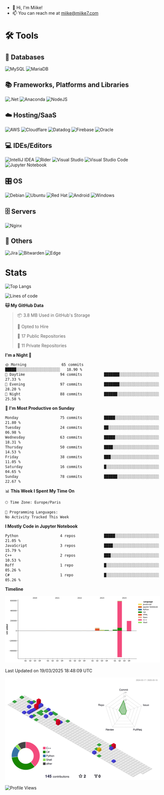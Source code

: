 
- 👋 Hi, I'm Miike!
- 📫 You can reach me at miike@miike7.com
<!---

- 👀 I'm interested in a variety of topics, including cloud computing, Minecraft servers, cybersecurity, programming, electronics, and many others.
- 🌱 I'm currently working on ----
- 🐍 I know Python, C# & C++.
- 🔧 I'm a SysAdmin.
--->



# 🛠️ Tools
<!---
## 🌐 Browser
![Edge](https://img.shields.io/badge/Edge-0078D7?style=for-the-badge&logo=Microsoft-edge&logoColor=white)


## 📂 Cloud Storage
![Google Drive](https://img.shields.io/badge/Google%20Drive-4285F4?style=for-the-badge&logo=googledrive&logoColor=white)
![Mega.nz](https://img.shields.io/badge/Mega-%23D90007.svg?style=for-the-badge&logo=Mega&logoColor=white)
--->

## 💾 Databases
![MySQL](https://img.shields.io/badge/mysql-%2300f.svg?style=for-the-badge&logo=mysql&logoColor=white)
![MariaDB](https://img.shields.io/badge/MariaDB-003545?style=for-the-badge&logo=mariadb&logoColor=white)

<!---
## 🎨 Design
![Adobe Premiere Pro](https://img.shields.io/badge/Adobe%20Premiere%20Pro-9999FF.svg?style=for-the-badge&logo=Adobe%20Premiere%20Pro&logoColor=white)

## 🧑‍💻 Developer/Forums
![Stack Overflow](https://img.shields.io/badge/-Stackoverflow-FE7A16?style=for-the-badge&logo=stack-overflow&logoColor=white)
![Stack Exchange](https://img.shields.io/badge/StackExchange-%23ffffff.svg?style=for-the-badge&logo=StackExchange&logoColor=white)
--->

## 📚 Frameworks, Platforms and Libraries
![.Net](https://img.shields.io/badge/.NET-5C2D91?style=for-the-badge&logo=.net&logoColor=white)
![Anaconda](https://img.shields.io/badge/Anaconda-%2344A833.svg?style=for-the-badge&logo=anaconda&logoColor=white)
![NodeJS](https://img.shields.io/badge/node.js-6DA55F?style=for-the-badge&logo=node.js&logoColor=white)

## ☁️ Hosting/SaaS
![AWS](https://img.shields.io/badge/AWS-%23FF9900.svg?style=for-the-badge&logo=amazon-aws&logoColor=white)
![Cloudflare](https://img.shields.io/badge/Cloudflare-F38020?style=for-the-badge&logo=Cloudflare&logoColor=white)
![Datadog](https://img.shields.io/badge/datadog-%23632CA6.svg?style=for-the-badge&logo=datadog&logoColor=white)
![Firebase](https://img.shields.io/badge/firebase-%23039BE5.svg?style=for-the-badge&logo=firebase)
![Oracle](https://img.shields.io/badge/Oracle-F80000?style=for-the-badge&logo=oracle&logoColor=white)

## 💻 IDEs/Editors
![IntelliJ IDEA](https://img.shields.io/badge/IntelliJIDEA-000000.svg?style=for-the-badge&logo=intellij-idea&logoColor=white)
![Rider](https://img.shields.io/badge/Rider-000000.svg?style=for-the-badge&logo=Rider&logoColor=white&color=black&labelColor=crimson)
![Visual Studio](https://img.shields.io/badge/Visual%20Studio-5C2D91.svg?style=for-the-badge&logo=visual-studio&logoColor=white)
![Visual Studio Code](https://img.shields.io/badge/Visual%20Studio%20Code-0078d7.svg?style=for-the-badge&logo=visual-studio-code&logoColor=white)
![Jupyter Notebook](https://img.shields.io/badge/jupyter-%23FA0F00.svg?style=for-the-badge&logo=jupyter&logoColor=white)

## 🎛️ OS
![Debian](https://img.shields.io/badge/Debian-D70A53?style=for-the-badge&logo=debian&logoColor=white)
![Ubuntu](https://img.shields.io/badge/Ubuntu-E95420?style=for-the-badge&logo=ubuntu&logoColor=white)
![Red Hat](https://img.shields.io/badge/Red%20Hat-EE0000?style=for-the-badge&logo=redhat&logoColor=white)
![Android](https://img.shields.io/badge/Android-3DDC84?style=for-the-badge&logo=android&logoColor=white)
![Windows](https://img.shields.io/badge/Windows-0078D6?style=for-the-badge&logo=windows&logoColor=white)

<!---
## 🤖 AI
![ChatGPT](https://img.shields.io/badge/chatGPT-74aa9c?style=for-the-badge&logo=openai&logoColor=white)
--->

## 🗄️ Servers
![Nginx](https://img.shields.io/badge/nginx-%23009639.svg?style=for-the-badge&logo=nginx&logoColor=white)

## 🥅 Others
![Jira](https://img.shields.io/badge/jira-%230A0FFF.svg?style=for-the-badge&logo=jira&logoColor=white)
![Bitwarden](https://img.shields.io/badge/bitwarden-%23175DDC.svg?style=for-the-badge&logo=bitwarden&logoColor=white)
![Edge](https://img.shields.io/badge/Edge-0078D7?style=for-the-badge&logo=Microsoft-edge&logoColor=white)


<!---
# Skills
[![StarRating Component](https://readme-components.vercel.app/api?component=star-rating&skill=python&text=3.5)](https://github.com/harish-sethuraman/readme-components)
[![StarRating Component](https://readme-components.vercel.app/api?component=star-rating&skill=cplusplus&text=3)](https://github.com/harish-sethuraman/readme-components)
[![StarRating Component](https://readme-components.vercel.app/api?component=star-rating&skill=csharp&text=3)](https://github.com/harish-sethuraman/readme-components)
[![StarRating Component](https://readme-components.vercel.app/api?component=star-rating&skill=Jupyter&text=4)](https://github.com/harish-sethuraman/readme-components)
[![StarRating Component](https://readme-components.vercel.app/api?component=star-rating&skill=MySQL&text=5)](https://github.com/harish-sethuraman/readme-components)
[![StarRating Component](https://readme-components.vercel.app/api?component=star-rating&skill=linux&text=4)](https://github.com/harish-sethuraman/readme-components)
[![StarRating Component](https://readme-components.vercel.app/api?component=star-rating&skill=windows&text=5)](https://github.com/harish-sethuraman/readme-components)
[![StarRating Component](https://readme-components.vercel.app/api?component=star-rating&skill=visualstudio&text=2)](https://github.com/harish-sethuraman/readme-components)
[![StarRating Component](https://readme-components.vercel.app/api?component=star-rating&skill=Jira&text=5)](https://github.com/harish-sethuraman/readme-components)
[![StarRating Component](https://readme-components.vercel.app/api?component=star-rating&skill=Minecraft&text=5)](https://github.com/harish-sethuraman/readme-components)
--->


# Stats

![Top Langs](https://github-readme-stats.vercel.app/api/top-langs/?username=Miike728)

<!--START_SECTION:waka-->
![Lines of code](https://img.shields.io/badge/From%20Hello%20World%20I%27ve%20Written-881.4%20thousand%20lines%20of%20code-blue)

**🐱 My GitHub Data** 

> 📦 3.8 MB Used in GitHub's Storage 
 > 
> 💼 Opted to Hire
 > 
> 📜 17 Public Repositories 
 > 
> 🔑 11 Private Repositories 
 > 
**I'm a Night 🦉** 

```text
🌞 Morning                65 commits          █████░░░░░░░░░░░░░░░░░░░░   18.90 % 
🌆 Daytime                94 commits          ███████░░░░░░░░░░░░░░░░░░   27.33 % 
🌃 Evening                97 commits          ███████░░░░░░░░░░░░░░░░░░   28.20 % 
🌙 Night                  88 commits          ██████░░░░░░░░░░░░░░░░░░░   25.58 % 
```
📅 **I'm Most Productive on Sunday** 

```text
Monday                   75 commits          █████░░░░░░░░░░░░░░░░░░░░   21.80 % 
Tuesday                  24 commits          ██░░░░░░░░░░░░░░░░░░░░░░░   06.98 % 
Wednesday                63 commits          █████░░░░░░░░░░░░░░░░░░░░   18.31 % 
Thursday                 50 commits          ████░░░░░░░░░░░░░░░░░░░░░   14.53 % 
Friday                   38 commits          ███░░░░░░░░░░░░░░░░░░░░░░   11.05 % 
Saturday                 16 commits          █░░░░░░░░░░░░░░░░░░░░░░░░   04.65 % 
Sunday                   78 commits          ██████░░░░░░░░░░░░░░░░░░░   22.67 % 
```


📊 **This Week I Spent My Time On** 

```text
🕑︎ Time Zone: Europe/Paris

💬 Programming Languages: 
No Activity Tracked This Week
```

**I Mostly Code in Jupyter Notebook** 

```text
Python                   4 repos             █████░░░░░░░░░░░░░░░░░░░░   21.05 % 
JavaScript               3 repos             ████░░░░░░░░░░░░░░░░░░░░░   15.79 % 
C++                      2 repos             ███░░░░░░░░░░░░░░░░░░░░░░   10.53 % 
Roff                     1 repo              █░░░░░░░░░░░░░░░░░░░░░░░░   05.26 % 
C#                       1 repo              █░░░░░░░░░░░░░░░░░░░░░░░░   05.26 % 
```



**Timeline**

![Lines of Code chart](https://raw.githubusercontent.com/Miike728/Miike728/main/assets/bar_graph.png)


 Last Updated on 19/03/2025 18:48:09 UTC
<!--END_SECTION:waka-->

![](./profile-3d-contrib/profile-gitblock.svg)

![Profile Views](https://komarev.com/ghpvc/?username=Miike728&color=brightgreen&base=347)
